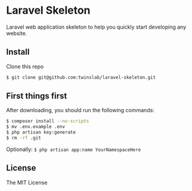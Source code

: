 # Laravel Skeleton

Laravel web application skeleton to help you quickly start developing any website.

## Install

Clone this repo

``` bash
$ git clone git@github.com:twinslab/laravel-skeleton.git
```

## First things first

After downloading, you should run the following commands:

``` bash
$ composer install --no-scripts
$ mv .env.example .env
$ php artisan key:generate
$ rm -rf .git
```

Optionally: `$ php artisan app:name YourNamespaceHere`

## License

The MIT License